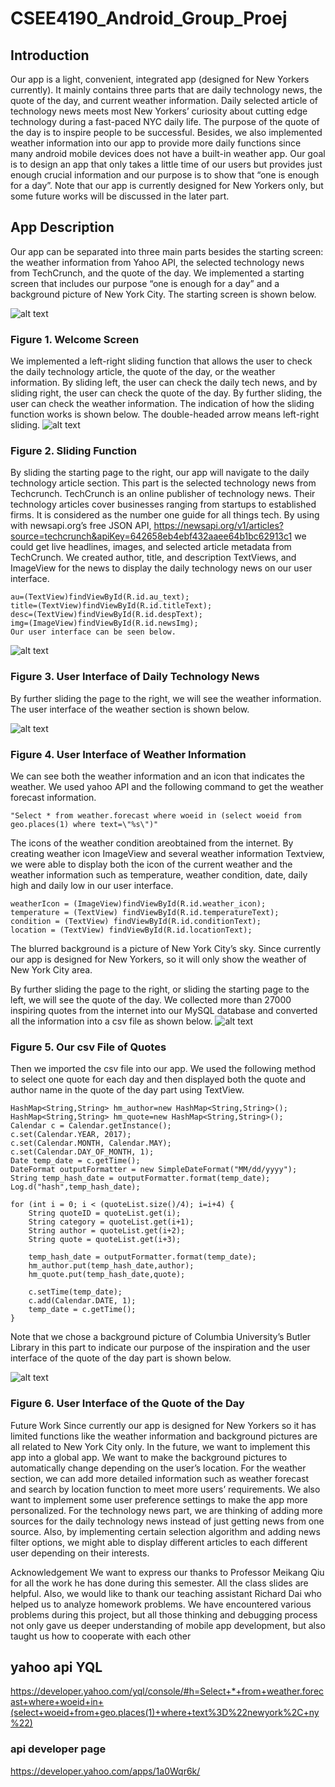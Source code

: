 # CSEE4190_Android_Group_Proej

## Introduction 
Our app is a light, convenient, integrated app (designed for New Yorkers currently). It mainly contains three parts that are daily technology news, the quote of the day, and current weather information. Daily selected article of technology news meets most New Yorkers’ curiosity about cutting edge technology during a fast-paced NYC daily life. The purpose of the quote of the day is to inspire people to be successful. Besides, we also implemented weather information into our app to provide more daily functions since many android mobile devices does not have a built-in weather app. Our goal is to design an app that only takes a little time of our users but provides just enough crucial information and our purpose is to show that “one is enough for a day”. Note that our app is currently designed for New Yorkers only, but some future works will be discussed in the later part.

## App Description
Our app can be separated into three main parts besides the starting screen: the weather information from Yahoo API, the selected technology news from TechCrunch, and the quote of the day. We implemented a starting screen that includes our purpose “one is enough for a day” and a background picture of New York City. The starting screen is shown below.

![alt text](https://github.com/Dai0526/CSEE4190_Android_Group_Proej/blob/master/1.png "Logo Title Text 1")
### Figure 1. Welcome Screen
We implemented a left-right sliding function that allows the user to check the daily technology article, the quote of the day, or the weather information. By sliding left, the user can check the daily tech news, and by sliding right, the user can check the quote of the day. By further sliding, the user can check the weather information. The indication of how the sliding function works is shown below. The double-headed arrow means left-right sliding. 
![alt text](https://github.com/Dai0526/CSEE4190_Android_Group_Proej/blob/master/2.png "Logo Title Text 1")
### Figure 2. Sliding Function

By sliding the starting page to the right, our app will navigate to the daily technology article section. This part is the selected technology news from Techcrunch. TechCrunch is an online publisher of technology news. Their technology articles cover businesses ranging from startups to established firms. It is considered as the number one guide for all things tech. By using with newsapi.org’s free JSON API, 
https://newsapi.org/v1/articles?source=techcrunch&apiKey=642658eb4ebf432aaee64b1bc62913c1
we could get live headlines, images, and selected article metadata from TechCrunch. We created author, title, and description TextViews, and ImageView for the news to display the daily technology news on our user interface.

```
au=(TextView)findViewById(R.id.au_text);
title=(TextView)findViewById(R.id.titleText);
desc=(TextView)findViewById(R.id.despText);
img=(ImageView)findViewById(R.id.newsImg);
Our user interface can be seen below.
```
![alt text](https://github.com/Dai0526/CSEE4190_Android_Group_Proej/blob/master/3.png "Logo Title Text 1")
### Figure 3. User Interface of Daily Technology News
By further sliding the page to the right, we will see the weather information. The user interface of the weather section is shown below. 

![alt text](https://github.com/Dai0526/CSEE4190_Android_Group_Proej/blob/master/4.png "Logo Title Text 1")
### Figure 4. User Interface of Weather Information
We can see both the weather information and an icon that indicates the weather. We used yahoo API and the following command to get the weather forecast information. 
```
"Select * from weather.forecast where woeid in (select woeid from geo.places(1) where text=\"%s\")"
```

The icons of the weather condition areobtained from the internet. By creating weather icon ImageView and several weather information Textview, we were able to display both the icon of the current weather and the weather information such as temperature, weather condition, date, daily high and daily low in our user interface. 

```
weatherIcon = (ImageView)findViewById(R.id.weather_icon);
temperature = (TextView) findViewById(R.id.temperatureText);
condition = (TextView) findViewById(R.id.conditionText);
location = (TextView) findViewById(R.id.locationText);
```

The blurred background is a picture of New York City’s sky. Since currently our app is designed for New Yorkers, so it will only show the weather of New York City area.

By further sliding the page to the right, or sliding the starting page to the left, we will see the quote of the day. We collected more than 27000 inspiring quotes from the internet into our MySQL database and converted all the information into a csv file as shown below.
![alt text](https://github.com/Dai0526/CSEE4190_Android_Group_Proej/blob/master/5.png "Logo Title Text 1")
### Figure 5. Our csv File of Quotes
Then we imported the csv file into our app. We used the following method to select one quote for each day and then displayed both the quote and author name in the quote of the day part using TextView.

```
HashMap<String,String> hm_author=new HashMap<String,String>();
HashMap<String,String> hm_quote=new HashMap<String,String>();
Calendar c = Calendar.getInstance();
c.set(Calendar.YEAR, 2017);
c.set(Calendar.MONTH, Calendar.MAY);
c.set(Calendar.DAY_OF_MONTH, 1);
Date temp_date = c.getTime();
DateFormat outputFormatter = new SimpleDateFormat("MM/dd/yyyy");
String temp_hash_date = outputFormatter.format(temp_date);
Log.d("hash",temp_hash_date);

for (int i = 0; i < (quoteList.size()/4); i=i+4) {
    String quoteID = quoteList.get(i);
    String category = quoteList.get(i+1);
    String author = quoteList.get(i+2);
    String quote = quoteList.get(i+3);

    temp_hash_date = outputFormatter.format(temp_date);
    hm_author.put(temp_hash_date,author);
    hm_quote.put(temp_hash_date,quote);

    c.setTime(temp_date);
    c.add(Calendar.DATE, 1);
    temp_date = c.getTime();
}
```

Note that we chose a background picture of Columbia University’s Butler Library in this part to indicate our purpose of the inspiration and the user interface of the quote of the day part is shown below.

![alt text](https://github.com/Dai0526/CSEE4190_Android_Group_Proej/blob/master/6.png "Logo Title Text 1")
### Figure 6. User Interface of the Quote of the Day

Future Work
Since currently our app is designed for New Yorkers so it has limited functions like the weather information and background pictures are all related to New York City only. In the future, we want to implement this app into a global app. We want to make the background pictures to automatically change depending on the user’s location. For the weather section, we can add more detailed information such as weather forecast and search by location function to meet more users’ requirements. We also want to implement some user preference settings to make the app more personalized. For the technology news part, we are thinking of adding more sources for the daily technology news instead of just getting news from one source. Also, by implementing certain selection algorithm and adding news filter options, we might able to display different articles to each different user depending on their interests.

Acknowledgement
We want to express our thanks to Professor Meikang Qiu for all the work he has done during this semester. All the class slides are helpful. Also, we would like to thank our teaching assistant Richard Dai who helped us to analyze homework problems. We have encountered various problems during this project, but all those thinking and debugging process not only gave us deeper understanding of mobile app development, but also taught us how to cooperate with each other





## yahoo api YQL
https://developer.yahoo.com/yql/console/#h=Select+*+from+weather.forecast+where+woeid+in+(select+woeid+from+geo.places(1)+where+text%3D%22newyork%2C+ny%22)

### api developer page
https://developer.yahoo.com/apps/1a0Wqr6k/
